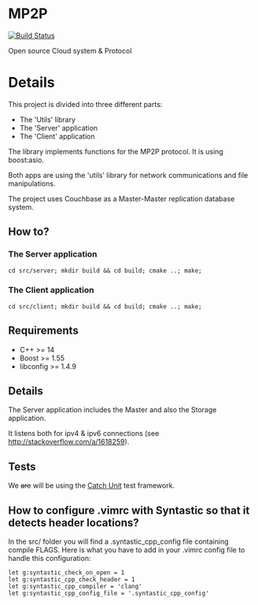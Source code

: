 # MP2P 

[![Build Status](https://travis-ci.org/Dubrzr/MP2P.svg?branch=master)](https://travis-ci.org/Dubrzr/MP2P)

Open source Cloud system & Protocol

# Details

This project is divided into three different parts:

* The 'Utils' library
* The 'Server' application
* The 'Client' application

The library implements functions for the MP2P protocol. It is using boost:asio.

Both apps are using the 'utils' library for network communications and file
manipulations.

The project uses Couchbase as a Master-Master replication database system.

## How to?

### The Server application

```
cd src/server; mkdir build && cd build; cmake ..; make;
```

### The Client application

```
cd src/client; mkdir build && cd build; cmake ..; make;
```

## Requirements

* C++ >= 14
* Boost >= 1.55
* libconfig >= 1.4.9

## Details

The Server application includes the Master and also the Storage application.

It listens both for ipv4 & ipv6 connections
(see http://stackoverflow.com/a/1618259).


## Tests

We ~~are~~ will be using the [Catch Unit](https://github.com/philsquared/Catch)
test framework.

## How to configure .vimrc with Syntastic so that it detects header locations?

In the src/ folder you will find a .syntastic_cpp_config file containing
compile FLAGS. Here is what you have to add in your .vimrc config file to
handle this configuration:

```
let g:syntastic_check_on_open = 1
let g:syntastic_cpp_check_header = 1
let g:syntastic_cpp_compiler = 'clang'
let g:syntastic_cpp_config_file = '.syntastic_cpp_config'
```
